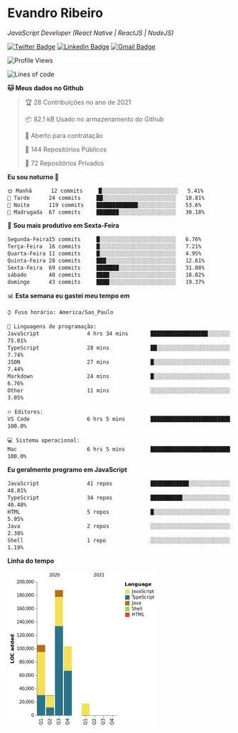 # Evandro **Ribeiro**

*JavaScript Developer (React Native | ReactJS | NodeJS)*

[![Twitter Badge](https://img.shields.io/badge/-@ribeiroevandro-201B2D?style=flat-square&labelColor=201B2D&logo=twitter&logoColor=white&link=https://twitter.com/ribeiroevandro)](https://twitter.com/ribeiroevandro) 
[![Linkedin Badge](https://img.shields.io/badge/-Evandro%20Ribeiro-201B2D?style=flat-square&logo=Linkedin&logoColor=white&link=https://www.linkedin.com/in/ribeiroevandro)](https://www.linkedin.com/in/ribeiroevandro) 
[![Gmail Badge](https://img.shields.io/badge/-oi@ribeiroevandro.com.br-201B2D?style=flat-square&logo=Gmail&logoColor=white&link=mailto:oi@ribeiroevandro.com.br)](mailto:oi@ribeiroevandro.com.br)


<!--START_SECTION:waka-->
![Profile Views](http://img.shields.io/badge/Visualizac%C3%B5es%20do%20perfil-1-blue)

![Lines of code](https://img.shields.io/badge/Desde%20o%20Hello%20World%20eu%20escrevi-444585%20linhas%20de%20c%C3%B3digo-blue)

**🐱 Meus dados no Github** 

> 🏆 28 Contribuições no ano de 2021
 > 
> 📦 82.1 kB Usado no armazenamento do Github 
 > 
> 💼 Aberto para contratação
 > 
> 📜 144 Repositórios Públicos 
 > 
> 🔑 72 Repositórios Privados  
 > 
**Eu sou noturno 🦉** 

```text
🌞 Manhã      12 commits     █░░░░░░░░░░░░░░░░░░░░░░░░   5.41% 
🌆 Tarde      24 commits     ██░░░░░░░░░░░░░░░░░░░░░░░   10.81% 
🌃 Noite      119 commits    █████████████░░░░░░░░░░░░   53.6% 
🌙 Madrugada  67 commits     ███████░░░░░░░░░░░░░░░░░░   30.18%

```
📅 **Sou mais produtivo em Sexta-Feira** 

```text
Segunda-Feira15 commits     █░░░░░░░░░░░░░░░░░░░░░░░░   6.76% 
Terça-Feira  16 commits     █░░░░░░░░░░░░░░░░░░░░░░░░   7.21% 
Quarta-Feira 11 commits     █░░░░░░░░░░░░░░░░░░░░░░░░   4.95% 
Quinta-Feira 28 commits     ███░░░░░░░░░░░░░░░░░░░░░░   12.61% 
Sexta-Feira  69 commits     ███████░░░░░░░░░░░░░░░░░░   31.08% 
sábado       40 commits     ████░░░░░░░░░░░░░░░░░░░░░   18.02% 
domingo      43 commits     ████░░░░░░░░░░░░░░░░░░░░░   19.37%

```


📊 **Esta semana eu gastei meu tempo em** 

```text
⌚︎ Fuso horário: America/Sao_Paulo

💬 Linguagens de programação: 
JavaScript               4 hrs 34 mins       ██████████████████░░░░░░░   75.01% 
TypeScript               28 mins             ██░░░░░░░░░░░░░░░░░░░░░░░   7.74% 
JSON                     27 mins             █░░░░░░░░░░░░░░░░░░░░░░░░   7.44% 
Markdown                 24 mins             █░░░░░░░░░░░░░░░░░░░░░░░░   6.76% 
Other                    11 mins             ░░░░░░░░░░░░░░░░░░░░░░░░░   3.05%

🔥 Editores: 
VS Code                  6 hrs 5 mins        █████████████████████████   100.0%

💻 Sistema operacional: 
Mac                      6 hrs 5 mins        █████████████████████████   100.0%

```

**Eu geralmente programo em JavaScript** 

```text
JavaScript               41 repos            ████████████░░░░░░░░░░░░░   48.81% 
TypeScript               34 repos            ██████████░░░░░░░░░░░░░░░   40.48% 
HTML                     5 repos             █░░░░░░░░░░░░░░░░░░░░░░░░   5.95% 
Java                     2 repos             ░░░░░░░░░░░░░░░░░░░░░░░░░   2.38% 
Shell                    1 repo              ░░░░░░░░░░░░░░░░░░░░░░░░░   1.19%

```


**Linha do tempo**

![Chart not found](https://raw.githubusercontent.com/ribeiroevandro/ribeiroevandro/master/charts/bar_graph.png) 


<!--END_SECTION:waka-->

